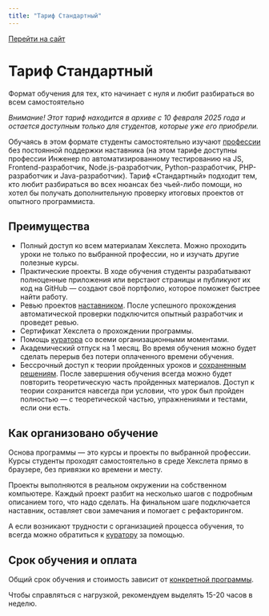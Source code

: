 ```yaml
---
title: "Тариф Стандартный"
---
```


[Перейти на сайт](https://ru.hexlet.io)

# Тариф Стандартный

Формат обучения для тех, кто начинает с нуля и любит разбираться во всем самостоятельно

*Внимание! Этот тариф находится в архиве с 10 февраля 2025 года и остается доступным только для студентов, которые уже его приобрели.*

Обучаясь в этом формате студенты самостоятельно изучают [профессии](https://ru.hexlet.io/courses) без постоянной поддержки наставника (на этом тарифе доступны профессии Инженер по автоматизированному тестированию на JS, Frontend-разработчик, Node.js-разработчик, Python-разработчик, PHP-разработчик и Java-разработчик). Тариф «Стандартный» подходит тем, кто любит разбираться во всех нюансах без чьей-либо помощи, но хотел бы получать дополнительную проверку итоговых проектов от опытного программиста.

## Преимущества

* Полный доступ ко всем материалам Хекслета. Можно проходить уроки не только по выбранной профессии, но и изучать другие полезные курсы.
* Практические проекты. В ходе обучения студенты разрабатывают полноценные приложения или верстают страницы и публикуют их код на GitHub — создают своё портфолио, которое поможет быстрее найти работу.
* Ревью проектов [наставником](https://help.hexlet.io/article/20511). После успешного прохождения автоматической проверки подключится опытный разработчик и проведет ревью.
* Сертификат Хекслета о прохождении программы.
* Помощь [куратора](https://help.hexlet.io/article/20512) со всеми организационными моментами.
* Академический отпуск на 1 месяц. Во время обучения можно будет сделать перерыв без потери оплаченного времени обучения.
* Бессрочный доступ к теории пройденных уроков и [сохраненным решениям](https://help.hexlet.io/article/20538). После завершения обучения всегда можно будет повторить теоретическую часть пройденных материалов. Доступ к теории сохранится навсегда при условии, что урок был пройден полностью — с теоретической частью, упражнениями и тестами, если они есть.

## Как организовано обучение

Основа программы — это курсы и проекты по выбранной профессии. Курсы студенты проходят самостоятельно в среде Хекслета прямо в браузере, без привязки ко времени и месту.

Проекты выполняются в реальном окружении на собственном компьютере. Каждый проект разбит на несколько шагов с подробным описанием того, что надо сделать. На финальном шаге подключается наставник, оставляет свои замечания и помогает с рефакторингом.

А если возникают трудности с организацией процесса обучения, то всегда можно обратиться к [куратору](https://help.hexlet.io/article/20512) за помощью.

## Срок обучения и оплата

Общий срок обучения и стоимость зависит от [конкретной программы](https://ru.hexlet.io/courses).

Чтобы справляться с нагрузкой, рекомендуем выделять 15-20 часов в неделю.
